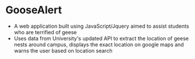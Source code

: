﻿# GooseAlert
* A web application built using JavaScript/Jquery aimed to assist students who are terrified of geese 
* Uses data from University's updated API to extract the location of geese nests around campus, displays the exact location on google maps and warns the user based on location search
